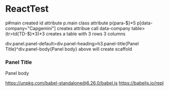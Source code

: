 # ReactTest

p#main created id attribute
p.main class attribute
p{para-$}*5
p[data-company="Capgemini"] creates attribue call data-company
table>(tr>td{TD-$}*3)*3 creates a table with 3 rows 3 columns

div.panel.panel-default>div.panel-heading>h3.panel-title{Panel Title}^div.panel-body{Panel body}
above will create scaffold

<div class="panel panel-default">
    <div class="panel-heading">
        <h3 class="panel-title">Panel Title</h3>
    </div>
    <div class="panel-body">Panel body</div>
</div>

https://unpkg.com/babel-standalone@6.26.0/babel.js
https://babeljs.io/repl
